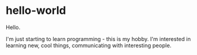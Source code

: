 # hello-world

Hello.

I'm just starting to learn programming - this is my hobby. 
I'm interested in learning new, cool things, communicating with interesting people.
